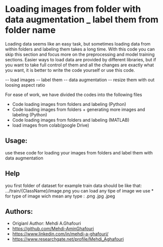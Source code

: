 Loading images from folder with data augmentation  _ label them from folder name
====================================
Loading data seems like an easy task, but sometimes loading data from within folders and labeling them takes a long time.
With this code you can skip this section and focus more on the preprocessing and model training sections.
Easier ways to load data are provided by different libraries, but if you want to take full control of them and all the changes are exactly what you want, it is better to write the code yourself or use this code. 

-- load images
-- label them
-- data augmentation
-- resize them with out loosing aspect ratio

For ease of work, we have divided the codes into the following files
- Code loading images from folders and labeling (Python)
- Code loading images from folders + generating more images and labeling (Python)
- Code loading images from folders and labeling (MATLAB) 
- load images from colab(google Drive)


Usage:
------
use these code for loading your images from folders and label them with data augmentation 


Help
------------
you first folder of dataset for example train data should be like that:  .../train/{ClassName}/image.png
you can load any tipe of image we use * for type of image wich mean any type : .png .jpg .jpeg


Authors:
--------
* Origianl Author: Mehdi A.Ghafouri
* https://github.com/Mehdi-AminGhafouri
* https://www.linkedin.com/in/mehdi-a-ghafouri/
* https://www.researchgate.net/profile/Mehdi_Aghafouri

